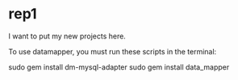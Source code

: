 rep1
====

I want to put my new projects here.

To use datamapper, you must run these scripts in the terminal:

sudo gem install dm-mysql-adapter
sudo gem install data_mapper
